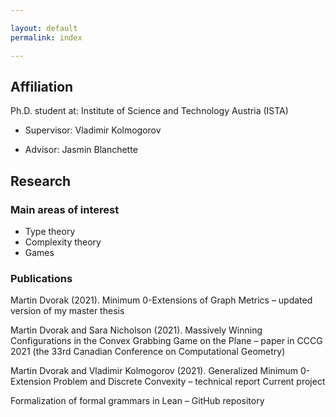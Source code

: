```yaml
---

layout: default
permalink: index

---
```


## Affiliation

Ph.D. student at: Institute of Science and Technology Austria (ISTA)

* Supervisor: Vladimir Kolmogorov

* Advisor: Jasmin Blanchette

## Research

### Main areas of interest

* Type theory
* Complexity theory
* Games

### Publications

Martin Dvorak (2021). Minimum 0-Extensions of Graph Metrics – updated version of my master thesis

Martin Dvorak and Sara Nicholson (2021). Massively Winning Configurations in the Convex Grabbing Game on the Plane – paper in CCCG 2021 (the 33rd Canadian Conference on Computational Geometry)

Martin Dvorak and Vladimir Kolmogorov (2021). Generalized Minimum 0-Extension Problem and Discrete Convexity – technical report
Current project

Formalization of formal grammars in Lean – GitHub repository
